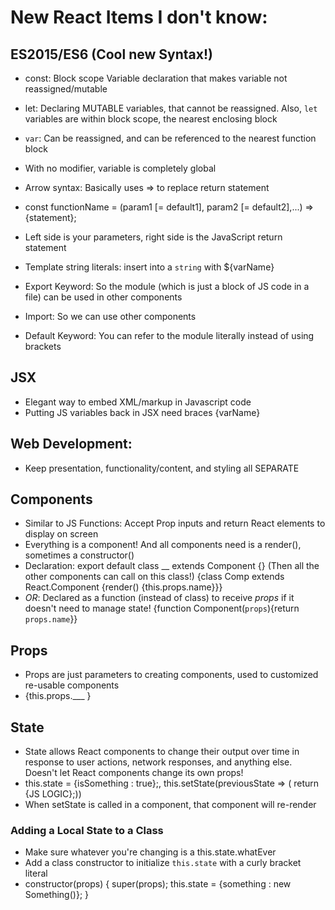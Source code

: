 # New React Items I don't know:
## ES2015/ES6 (Cool new Syntax!)
 + const: Block scope Variable declaration that makes variable not reassigned/mutable
  + let: Declaring MUTABLE variables, that cannot be reassigned. Also, `let` variables are within block scope, the nearest enclosing block
  + `var`: Can be reassigned, and can be referenced to the nearest function block
  + With no modifier, variable is completely global

 + Arrow syntax: Basically uses => to replace return statement
  + const functionName = (param1 [= default1], param2 [= default2],...) => {statement};
  + Left side is your parameters, right side is the JavaScript return statement

 + Template string literals: insert into a `string` with ${varName}

 + Export Keyword: So the module (which is just a block of JS code in a file) can be used in other components
  + Import: So we can use other components
 + Default Keyword: You can refer to the module literally instead of using brackets
 
## JSX
 + Elegant way to embed XML/markup in Javascript code
 + Putting JS variables back in JSX need braces {varName}
 
## Web Development:
+ Keep presentation, functionality/content, and styling all SEPARATE

## Components
+ Similar to JS Functions: Accept Prop inputs and return React elements to display on screen
+ Everything is a component! And all components need is a render(), sometimes a constructor()
+ Declaration: export default class __ extends Component {} (Then all the other components can call on this class!) {class Comp extends React.Component {render() {this.props.name}}}
 + *OR*: Declared as a function (instead of class) to receive *props* if it doesn't need to manage state! {function Component(`props`){return `props.name`}}

 
## Props
+ Props are just parameters to creating components, used to customized re-usable components
+ {this.props.___ }
 
## State
+ State allows React components to change their output over time in response to user actions, network responses, and anything else. Doesn't let React components change its own props!
+ this.state = {isSomething : true};, this.setState(previousState => ( return {JS LOGIC};))
 + When setState is called in a component, that component will re-render

### Adding a Local State to a Class
+ Make sure whatever you're changing is a this.state.whatEver
+ Add a class constructor to initialize `this.state` with a curly bracket literal
 + constructor(props) {
   super(props);
   this.state = {something : new Something()};
  }